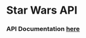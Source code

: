 # Star Wars API

### API Documentation [here](https://documenter.getpostman.com/view/3841152/S1EUtFkt "Documentation") 